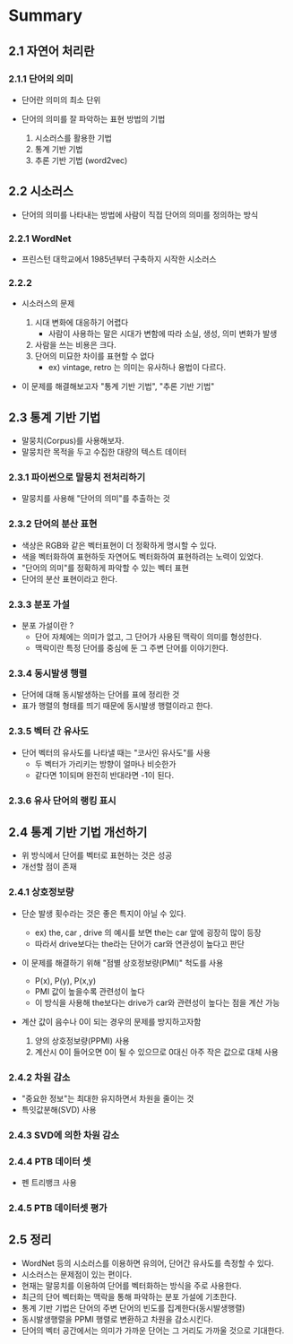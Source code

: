 # Summary

## 2.1 자연어 처리란

### 2.1.1 단어의 의미

- 단어란 의미의 최소 단위 

- 단어의 의미를 잘 파악하는 표현 방법의 기법
    1. 시소러스를 활용한 기법
    2. 통계 기반 기법
    3. 추론 기반 기법 (word2vec)

## 2.2 시소러스 

- 단어의 의미를 나타내는 방법에 사람이 직접 단어의 의미를 정의하는 방식 

### 2.2.1 WordNet

- 프린스턴 대학교에서 1985년부터 구축하지 시작한 시소러스

### 2.2.2 

- 시소러스의 문제 
    1. 시대 변화에 대응하기 어렵다 
        * 사람이 사용하는 말은 시대가 변함에 따라 소실, 생성, 의미 변화가 발생 
    2. 사람을 쓰는 비용은 크다.
    3. 단어의 미묘한 차이를 표현할 수 없다
        * ex) vintage, retro 는 의미는 유사하나 용법이 다르다.

- 이 문제를 해결해보고자 "통계 기반 기법", "추론 기반 기법"


## 2.3 통계 기반 기법

- 말뭉치(Corpus)를 사용해보자.
- 말뭉치란 목적을 두고 수집한 대량의 텍스트 데이터

### 2.3.1 파이썬으로 말뭉치 전처리하기 

- 말뭉치를 사용해 "단어의 의미"를 추출하는 것

### 2.3.2 단어의 분산 표현 

- 색상은 RGB와 같은 벡터표현이 더 정확하게 명시할 수 있다.
- 색을 벡터화하여 표현하듯 자연어도 벡터화하여 표현하려는 노력이 있었다.
- "단어의 의미"를 정확하게 파악할 수 있는 벡터 표현
- 단어의 분산 표현이라고 한다. 


### 2.3.3 분포 가설 

- 분포 가설이란 ?
    * 단어 자체에는 의미가 없고, 그 단어가 사용된 맥락이 의미를 형성한다. 
    * 맥락이란 특정 단어를 중심에 둔 그 주변 단어를 이야기한다.


### 2.3.4 동시발생 행렬 

- 단어에 대해 동시발생하는 단어를 표에 정리한 것 
- 표가 행렬의 형태를 띄기 때문에 동시발생 행렬이라고 한다. 


### 2.3.5 벡터 간 유사도 

- 단어 벡터의 유사도를 나타낼 때는 "코사인 유사도"를 사용
    * 두 벡터가 가리키는 방향이 얼마나 비슷한가
    * 같다면 1이되며 완전히 반대라면 -1이 된다. 


### 2.3.6 유사 단어의 랭킹 표시 


## 2.4 통계 기반 기법 개선하기 

- 위 방식에서 단어를 벡터로 표현하는 것은 성공
- 개선할 점이 존재 


### 2.4.1 상호정보량

- 단순 발생 횟수라는 것은 좋은 특지이 아닐 수 있다.
    * ex) the, car , drive 의 예시를 보면 the는 car 앞에 굉장히 많이 등장 
    * 따라서 drive보다는 the라는 단어가 car와 연관성이 높다고 판단

- 이 문제를 해결하기 위해 "점별 상호정보량(PMI)" 척도를 사용
    * P(x), P(y), P(x,y)
    * PMI 값이 높을수록 관련성이 높다 
    * 이 방식을 사용해 the보다는 drive가 car와 관련성이 높다는 점을 계산 가능 

- 계산 값이 음수나 0이 되는 경우의 문제를 방지하고자함
    1. 양의 상호정보량(PPMI) 사용
    2. 계산시 0이 들어오면 0이 될 수 있으므로 0대신 아주 작은 값으로 대체 사용 


### 2.4.2 차원 감소 

- "중요한 정보"는 최대한 유지하면서 차원을 줄이는 것 
- 특잇값분해(SVD) 사용 


### 2.4.3 SVD에 의한 차원 감소 

### 2.4.4 PTB 데이터 셋 

- 펜 트리뱅크 사용 

### 2.4.5 PTB 데이터셋 평가 


## 2.5 정리 

- WordNet 등의 시소러스를 이용하면 유의어, 단어간 유사도를 측정할 수 있다.
- 시소러스는 문제점이 있는 편이다.
- 현재는 말뭉치를 이용하여 단어를 벡터화하는 방식을 주로 사용한다.
- 최근의 단어 벡터화는 맥락을 통해 파악하는 분포 가설에 기초한다.
- 통계 기반 기법은 단어의 주변 단어의 빈도를 집계한다(동시발생행렬)
- 동시발생행렬을 PPMI 행렬로 변환하고 차원을 감소시킨다.
- 단어의 벡터 공간에서는 의미가 가까운 단어는 그 거리도 가까울 것으로 기대한다. 